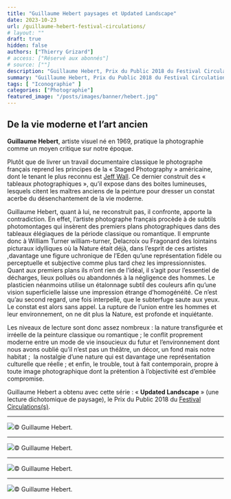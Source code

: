 ```yaml
---
title: "Guillaume Hebert paysages et Updated Landscape"
date: 2023-10-23
url: /guillaume-hebert-festival-circulations/
# layout: ""
draft: true
hidden: false
authors: ["Thierry Grizard"]
# access: ["Réservé aux abonnés"]
# source: [""]
description: "Guillaume Hebert, Prix du Public 2018 du Festival Circulations(s), pratique la photographie comme un moyen critique sur notre époque, dans la série Updated Landscape il confronte la modernité à des paysages sublimés de la peinture classique"
summary: "Guillaume Hebert, Prix du Public 2018 du Festival Circulations(s), pratique la photographie comme un moyen critique sur notre époque, dans la série Updated Landscape il confronte la modernité à des paysages sublimés de la peinture classique"
tags: [ "Iconographie" ]
categories: ["Photographie"]
featured_image: "/posts/images/banner/hebert.jpg"
---
```

## De la vie moderne et l’art ancien

**Guillaume Hebert**, artiste visuel né en 1969, pratique la photographie comme un moyen critique sur notre époque.

Plutôt que de livrer un travail documentaire classique le photographe français reprend les principes de la « Staged Photography » américaine, dont le tenant le plus reconnu est [Jeff Wall](/jeff-wall-la-photographie-mise-en-scene/). Ce dernier construit des « tableaux photographiques », qu’il expose dans des boites lumineuses, lesquels citent les maîtres anciens de la peinture pour dresser un constat acerbe du désenchantement de la vie moderne.

Guillaume Hebert, quant à lui, ne reconstruit pas, il confronte, apporte la contradiction. En effet, l’artiste photographe français procède à de subtils photomontages qui insèrent des premiers plans photographiques dans des tableaux élégiaques de la période classique ou romantique. Il emprunte donc à William Turner william-turner, Delacroix ou Fragonard des lointains picturaux idylliques où la Nature était déjà, dans l’esprit de ces artistes ,davantage une figure uchronique de l’Eden qu’une représentation fidèle ou perceptuelle et subjective comme plus tard chez les impressionnistes. Quant aux premiers plans ils n’ont rien de l’idéal, il s’agit pour l’essentiel de décharges, lieux pollués ou abandonnés à la négligence des hommes. Le plasticien néanmoins utilise un étalonnage subtil des couleurs afin qu’une vision superficielle laisse une impression étrange d’homogénéité. Ce n’est qu’au second regard, une fois interpellé, que le subterfuge saute aux yeux. Le constat est alors sans appel. La rupture de l’union entre les hommes et leur environnement, on ne dit plus la Nature, est profonde et inquiétante.

Les niveaux de lecture sont donc assez nombreux : la nature transfigurée et irréelle de la peinture classique ou romantique ; le conflit proprement moderne entre un mode de vie insoucieux du futur et l’environnement dont nous avons oublié qu’il n’est pas un théâtre, un décor, un fond mais notre habitat ;  la nostalgie d’une nature qui est davantage une représentation culturelle que réelle ; et enfin, le trouble, tout à fait contemporain, propre à toute image photographique dont la prétention à l’objectivité est d’emblée compromise.

Guillaume Hebert a obtenu avec cette série : « **Updated Landscape** » (une lecture dichotomique de paysage), le Prix du Public 2018 du [Festival Circulations(s)](https://www.festival-circulations.com/?ref=artefields.net).

---

![](posts/images/hebert/guillaume-hebert-photography-festival-circulations-5.jpg)© Guillaume Hebert.

---

![](posts/images/hebert/guillaume-hebert-photography-festival-circulations-4.jpg)© Guillaume Hebert.

---

![](posts/images/hebert/guillaume-hebert-photography-festival-circulations.jpg)© Guillaume Hebert.

---

![](posts/images/hebert/guillaume-hebert-photography-festival-circulations-10-1.jpg)© Guillaume Hebert.